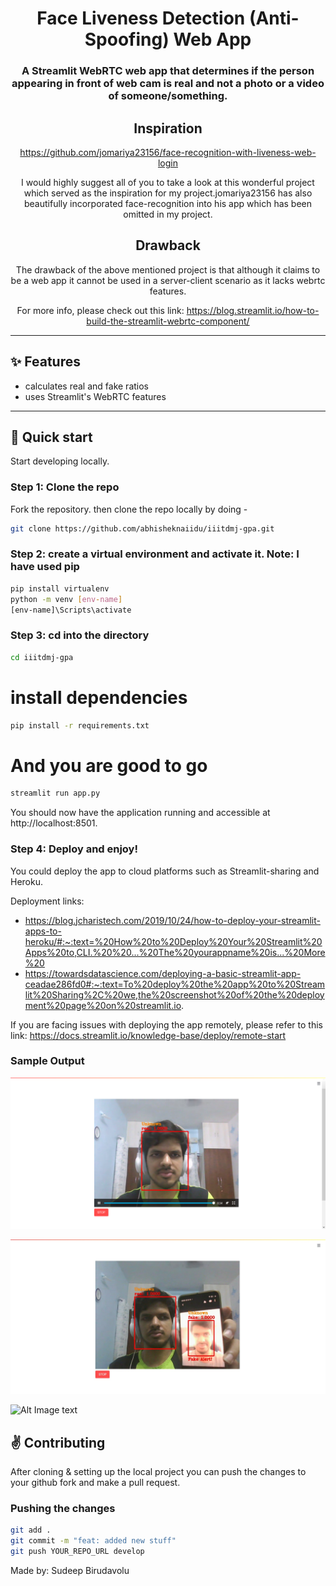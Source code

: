 <center>

# Face Liveness Detection (Anti-Spoofing) Web App


### A Streamlit WebRTC web app that determines if the person appearing in front of web cam is real and not a photo or a video of someone/something.

</center>

<center>
    <h2> Inspiration </h2>

https://github.com/jomariya23156/face-recognition-with-liveness-web-login

I would highly suggest all of you to take a look at this wonderful project which served as the inspiration for my project.jomariya23156 has also beautifully incorporated face-recognition into his app which has been omitted in my project.
</center>
<center>
	<h2> Drawback </h2>
	
The drawback of the above mentioned project is that although it claims to be a web app it cannot be used in a server-client scenario as it lacks webrtc features.

For more info, please check out this link:
https://blog.streamlit.io/how-to-build-the-streamlit-webrtc-component/

</center>
<hr>

## ✨ Features

- calculates real and fake ratios
- uses Streamlit's WebRTC features
<hr>

## :rocket: Quick start

Start developing locally.

### Step 1: Clone the repo

Fork the repository. then clone the repo locally by doing -

```sh
git clone https://github.com/abhisheknaiidu/iiitdmj-gpa.git
```

### Step 2: create a virtual environment and activate it. Note: I have used pip

```sh
pip install virtualenv
python -m venv [env-name]
[env-name]\Scripts\activate 
```

### Step 3: cd into the directory

```sh
cd iiitdmj-gpa
```

# install dependencies

```sh
pip install -r requirements.txt
```
 
# And you are good to go
```sh
streamlit run app.py
```
You should now have the application running and accessible at http://localhost:8501.


### Step 4: Deploy and enjoy!

You could deploy the app to cloud platforms such as Streamlit-sharing and Heroku.

Deployment links:
- https://blog.jcharistech.com/2019/10/24/how-to-deploy-your-streamlit-apps-to-heroku/#:~:text=%20How%20to%20Deploy%20Your%20Streamlit%20Apps%20to,CLI.%20%20...%20The%20yourappname%20is...%20More%20
- https://towardsdatascience.com/deploying-a-basic-streamlit-app-ceadae286fd0#:~:text=To%20deploy%20the%20app%20to%20Streamlit%20Sharing%2C%20we,the%20screenshot%20of%20the%20deployment%20page%20on%20streamlit.io.

If you are facing issues with deploying the app remotely, please refer to this link:
https://docs.streamlit.io/knowledge-base/deploy/remote-start


### Sample Output

![Alt Image text](/test_pics/normal.png?raw=true "Normal")

![Alt Image text](/test_pics/with_pic.jpeg?raw=true "With picture")

![Alt Image text](/test_pics/with_video.png?raw=true "With video")



## :v: Contributing

After cloning & setting up the local project you can push the changes to your github fork and make a pull request.


### Pushing the changes

```bash
git add .
git commit -m "feat: added new stuff"
git push YOUR_REPO_URL develop
```

Made by: Sudeep Birudavolu
